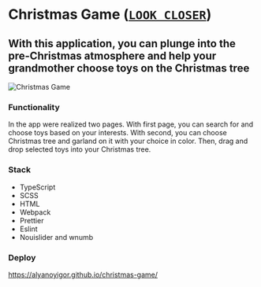 # Christmas Game ([`LOOK CLOSER`](https://alyanoyigor.github.io/christmas-game/))

## With this application, you can plunge into the pre-Christmas atmosphere and help your grandmother choose toys on the Christmas tree
![Christmas Game](https://user-images.githubusercontent.com/85354736/163381406-41b684c9-505e-4ace-8dcf-d3489851c6ad.png)

### Functionality
In the app were realized two pages. With first page, you can search for and choose toys based on your interests. With second, you can choose Christmas tree and garland on it with your choice in color. Then, drag and drop selected toys into your Christmas tree.

### Stack
- TypeScript
- SCSS
- HTML
- Webpack
- Prettier
- Eslint
- Nouislider and wnumb

### Deploy
https://alyanoyigor.github.io/christmas-game/
